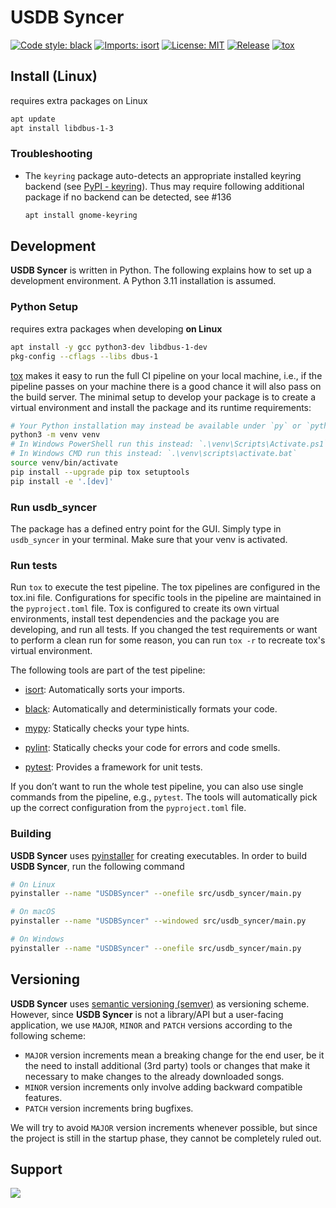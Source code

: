 # USDB Syncer

[![Code style: black](https://img.shields.io/badge/code%20style-black-000000.svg)](https://github.com/psf/black)
[![Imports: isort](https://img.shields.io/badge/%20imports-isort-%231674b1?style=flat)](https://pycqa.github.io/isort/)
[![License: MIT](https://img.shields.io/badge/License-MIT-yellow.svg)](https://opensource.org/licenses/MIT)
[![Release](https://github.com/bohning/usdb_syncer/actions/workflows/release.yaml/badge.svg)](https://github.com/bohning/usdb_syncer/actions/workflows/release.yaml)
[![tox](https://github.com/bohning/usdb_syncer/actions/workflows/tox.yaml/badge.svg)](https://github.com/bohning/usdb_syncer/actions/workflows/tox.yaml)

## Install (Linux)

requires extra packages on Linux

``` bash
apt update
apt install libdbus-1-3
```

### Troubleshooting

- The `keyring` package auto-detects an appropriate installed keyring backend (see [PyPI - keyring](https://pypi.org/project/keyring/)). Thus may require following additional package if no backend can be detected, see #136

  ``` bash
  apt install gnome-keyring
  ```

## Development

**USDB Syncer** is written in Python.
The following explains how to set up a development environment.
A Python 3.11 installation is assumed.

### Python Setup

requires extra packages when developing **on Linux**

``` bash
apt install -y gcc python3-dev libdbus-1-dev
pkg-config --cflags --libs dbus-1
```

[tox](https://github.com/tox-dev/tox) makes it easy to run the full CI pipeline on your local machine, i.e., if the pipeline passes on your machine there is a good chance it will also pass on the build server.
The minimal setup to develop your package is to create a virtual environment and install the package and its runtime requirements:

```bash
# Your Python installation may instead be available under `py` or `python`.
python3 -m venv venv
# In Windows PowerShell run this instead: `.\venv\Scripts\Activate.ps1`
# In Windows CMD run this instead: `.\venv\scripts\activate.bat`
source venv/bin/activate
pip install --upgrade pip tox setuptools
pip install -e '.[dev]'
```

### Run usdb_syncer

The package has a defined entry point for the GUI. Simply type in `usdb_syncer` in your terminal. Make sure that your venv is activated.

### Run tests

Run `tox` to execute the test pipeline. The tox pipelines are configured in the tox.ini file. Configurations for specific tools in the pipeline are maintained in the `pyproject.toml` file. Tox is configured to create its own virtual environments, install test dependencies and the package you are developing, and run all tests. If you changed the test requirements or want to perform a clean run for some reason, you can run `tox -r` to recreate tox's virtual environment.

The following tools are part of the test pipeline:

- [isort](https://github.com/PyCQA/isort): Automatically sorts your imports.

- [black](https://github.com/psf/black): Automatically and deterministically formats your code.

- [mypy](https://github.com/python/mypy): Statically checks your type hints.

- [pylint](https://github.com/PyCQA/pylint): Statically checks your code for errors and code smells.

- [pytest](https://github.com/pytest-dev/pytest): Provides a framework for unit tests.

If you don’t want to run the whole test pipeline, you can also use single commands from the pipeline, e.g., `pytest`. The tools will automatically pick up the correct configuration from the `pyproject.toml` file.

### Building

**USDB Syncer** uses [pyinstaller](https://github.com/pyinstaller/pyinstaller) for creating
executables. In order to build **USDB Syncer**, run the following command

```bash
# On Linux
pyinstaller --name "USDBSyncer" --onefile src/usdb_syncer/main.py

# On macOS
pyinstaller --name "USDBSyncer" --windowed src/usdb_syncer/main.py

# On Windows
pyinstaller --name "USDBSyncer" --onefile src/usdb_syncer/main.py
```

## Versioning

**USDB Syncer** uses [semantic versioning (semver)](https://semver.org/) as versioning scheme.
However, since **USDB Syncer** is not a library/API but a user-facing application, we use `MAJOR`, `MINOR` and `PATCH`
versions according to the following scheme:

- `MAJOR` version increments mean a breaking change for the end user, be it the need to install additional
  (3rd party) tools or changes that make it necessary to make changes to the already downloaded songs.
- `MINOR` version increments only involve adding backward compatible features.
- `PATCH` version increments bring bugfixes.

We will try to avoid `MAJOR` version increments whenever possible, but since the project is still in the
startup phase, they cannot be completely ruled out.

## Support

<a href="https://www.buymeacoffee.com/usdbsyncer"><img src="https://img.buymeacoffee.com/button-api/?text=Buy us some vegan pizza!&emoji=🍕&slug=usdbsyncer&button_colour=40DCA5&font_colour=ffffff&font_family=Cookie&outline_colour=000000&coffee_colour=FFDD00" /></a>
